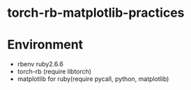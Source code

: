 # torch-rb-matplotlib-practices
# Environment
- rbenv ruby2.6.6
- torch-rb (require libtorch)
- matplotlib for ruby(require pycall, python, matplotlib)
